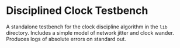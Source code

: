Disciplined Clock Testbench
===========================

A standalone testbench for the clock discipline algorithm in the `lib`
directory. Includes a simple model of network jitter and clock wander. Produces
logs of absolute errors on standard out.
